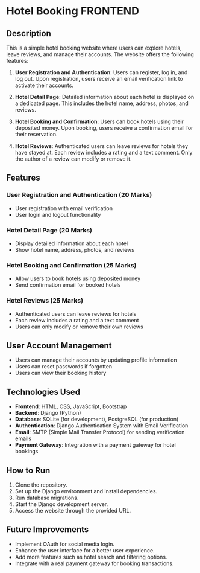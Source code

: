# Hotel Booking FRONTEND

## Description

This is a simple hotel booking website where users can explore hotels, leave reviews, and manage their accounts. The website offers the following features:

1. **User Registration and Authentication**: Users can register, log in, and log out. Upon registration, users receive an email verification link to activate their accounts.

2. **Hotel Detail Page**: Detailed information about each hotel is displayed on a dedicated page. This includes the hotel name, address, photos, and reviews.

3. **Hotel Booking and Confirmation**: Users can book hotels using their deposited money. Upon booking, users receive a confirmation email for their reservation.

4. **Hotel Reviews**: Authenticated users can leave reviews for hotels they have stayed at. Each review includes a rating and a text comment. Only the author of a review can modify or remove it.

## Features

### User Registration and Authentication (20 Marks)

- User registration with email verification
- User login and logout functionality

### Hotel Detail Page (20 Marks)

- Display detailed information about each hotel
- Show hotel name, address, photos, and reviews

### Hotel Booking and Confirmation (25 Marks)

- Allow users to book hotels using deposited money
- Send confirmation email for booked hotels

### Hotel Reviews (25 Marks)

- Authenticated users can leave reviews for hotels
- Each review includes a rating and a text comment
- Users can only modify or remove their own reviews

## User Account Management

- Users can manage their accounts by updating profile information
- Users can reset passwords if forgotten
- Users can view their booking history

## Technologies Used

- **Frontend**: HTML, CSS, JavaScript, Bootstrap
- **Backend**: Django (Python)
- **Database**: SQLite (for development), PostgreSQL (for production)
- **Authentication**: Django Authentication System with Email Verification
- **Email**: SMTP (Simple Mail Transfer Protocol) for sending verification emails
- **Payment Gateway**: Integration with a payment gateway for hotel bookings

## How to Run

1. Clone the repository.
2. Set up the Django environment and install dependencies.
3. Run database migrations.
4. Start the Django development server.
5. Access the website through the provided URL.

## Future Improvements

- Implement OAuth for social media login.
- Enhance the user interface for a better user experience.
- Add more features such as hotel search and filtering options.
- Integrate with a real payment gateway for booking transactions.
